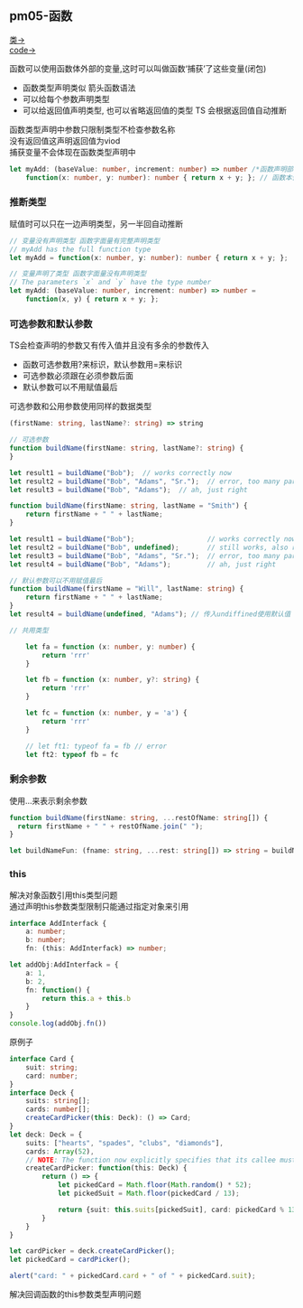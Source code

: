 ## pm05-函数
[类->](https://www.tslang.cn/docs/handbook/function.html)  
[code->](https://github.com/thetime50/ts-practice/tree/main/pm05-function/pm05-function.js)

函数可以使用函数体外部的变量,这时可以叫做函数‘捕获’了这些变量(闭包)

- 函数类型声明类似 箭头函数语法
- 可以给每个参数声明类型
- 可以给返回值声明类型, 也可以省略返回值的类型 TS 会根据返回值自动推断

函数类型声明中参数只限制类型不检查参数名称  
没有返回值这声明返回值为viod  
捕获变量不会体现在函数类型声明中

```ts
let myAdd: (baseValue: number, increment: number) => number /*函数声明部分*/ =
    function(x: number, y: number): number { return x + y; }; // 函数本体
```

### 推断类型

赋值时可以只在一边声明类型，另一半回自动推断
```ts
// 变量没有声明类型 函数字面量有完整声明类型
// myAdd has the full function type
let myAdd = function(x: number, y: number): number { return x + y; };

// 变量声明了类型 函数字面量没有声明类型
// The parameters `x` and `y` have the type number
let myAdd: (baseValue: number, increment: number) => number =
    function(x, y) { return x + y; };
```

### 可选参数和默认参数

TS会检查声明的参数又有传入值并且没有多余的参数传入

- 函数可选参数用?来标识，默认参数用=来标识  
- 可选参数必须跟在必须参数后面  
- 默认参数可以不用赋值最后

可选参数和公用参数使用同样的数据类型
```ts
(firstName: string, lastName?: string) => string
```

```ts
// 可选参数
function buildName(firstName: string, lastName?: string) {
}

let result1 = buildName("Bob");  // works correctly now
let result2 = buildName("Bob", "Adams", "Sr.");  // error, too many parameters
let result3 = buildName("Bob", "Adams");  // ah, just right

function buildName(firstName: string, lastName = "Smith") {
    return firstName + " " + lastName;
}

let result1 = buildName("Bob");                  // works correctly now, returns "Bob Smith"
let result2 = buildName("Bob", undefined);       // still works, also returns "Bob Smith"
let result3 = buildName("Bob", "Adams", "Sr.");  // error, too many parameters
let result4 = buildName("Bob", "Adams");         // ah, just right

// 默认参数可以不用赋值最后
function buildName(firstName = "Will", lastName: string) {
    return firstName + " " + lastName;
}
let result4 = buildName(undefined, "Adams"); // 传入undiffined使用默认值
```

```ts
// 共用类型

    let fa = function (x: number, y: number) {
        return 'rrr'
    }

    let fb = function (x: number, y?: string) {
        return 'rrr'
    }

    let fc = function (x: number, y = 'a') {
        return 'rrr'
    }

    // let ft1: typeof fa = fb // error
    let ft2: typeof fb = fc
```

### 剩余参数

使用...来表示剩余参数
```ts
function buildName(firstName: string, ...restOfName: string[]) {
  return firstName + " " + restOfName.join(" ");
}

let buildNameFun: (fname: string, ...rest: string[]) => string = buildName;
```

### this
解决对象函数引用this类型问题  
通过声明this参数类型限制只能通过指定对象来引用

```ts
interface AddInterfack {
    a: number;
    b: number;
    fn: (this: AddInterfack) => number;

let addObj:AddInterfack = {
    a: 1,
    b: 2,
    fn: function() {
        return this.a + this.b
    }
}
console.log(addObj.fn())
```

原例子
```ts
interface Card {
    suit: string;
    card: number;
}
interface Deck {
    suits: string[];
    cards: number[];
    createCardPicker(this: Deck): () => Card;
}
let deck: Deck = {
    suits: ["hearts", "spades", "clubs", "diamonds"],
    cards: Array(52),
    // NOTE: The function now explicitly specifies that its callee must be of type Deck
    createCardPicker: function(this: Deck) {
        return () => {
            let pickedCard = Math.floor(Math.random() * 52);
            let pickedSuit = Math.floor(pickedCard / 13);

            return {suit: this.suits[pickedSuit], card: pickedCard % 13};
        }
    }
}

let cardPicker = deck.createCardPicker();
let pickedCard = cardPicker();

alert("card: " + pickedCard.card + " of " + pickedCard.suit);
```


解决回调函数的this参数类型声明问题

